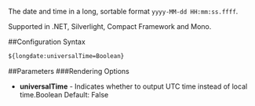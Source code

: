The date and time in a long, sortable format `yyyy-MM-dd HH:mm:ss.ffff`. 

Supported in .NET, Silverlight, Compact Framework and Mono.

##Configuration Syntax
```xml
${longdate:universalTime=Boolean}
```

##Parameters
###Rendering Options
* **universalTime** - Indicates whether to output UTC time instead of local time.Boolean Default: False
